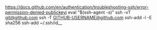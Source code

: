 https://docs.github.com/en/authentication/troubleshooting-ssh/error-permission-denied-publickeyi
eval "$(ssh-agent -s)"
ssh -vT git@github.com
ssh -T GITHUB-USERNAME@github.com
ssh-add -l -E sha256
ssh-add ~/.ssh/id_<yourfile>_
